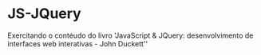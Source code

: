 # JS-JQuery
Exercitando o contéudo do livro 'JavaScript &amp; JQuery: desenvolvimento de interfaces web interativas - John Duckett''
